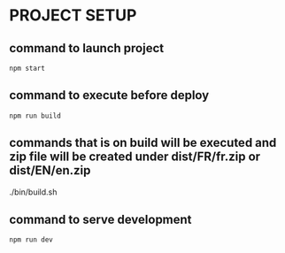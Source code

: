 # PROJECT SETUP

## command to launch project

`npm start`

## command to execute before deploy

`npm run build`

## commands that is on build will be executed and zip file will be created under dist/FR/fr.zip or dist/EN/en.zip

./bin/build.sh

## command to serve development

`npm run dev`
